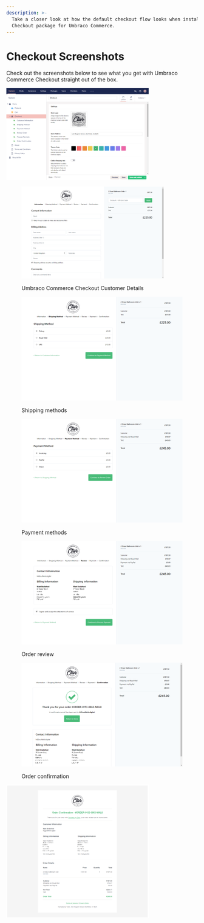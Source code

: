 ```yaml
---
description: >-
  Take a closer look at how the default checkout flow looks when installing the
  Checkout package for Umbraco Commerce.
---
```


# Checkout Screenshots

Check out the screenshots below to see what you get with Umbraco Commerce Checkout straight out of the box.

<div align="left">

<img src="../media/checkout/checkout_configuration.png" alt="Umbraco Commerce Checkout Settings" width="375">

 

<figure><img src="../.gitbook/assets/002 (2).png" alt="" width="375"><figcaption><p>Umbraco Commerce Checkout Customer Details</p></figcaption></figure>

</div>

<div>

<figure><img src="../.gitbook/assets/003.png" alt=""><figcaption><p>Shipping methods</p></figcaption></figure>

 

<figure><img src="../.gitbook/assets/004.png" alt=""><figcaption><p>Payment methods</p></figcaption></figure>

</div>

<div>

<figure><img src="../.gitbook/assets/005.png" alt=""><figcaption><p>Order review</p></figcaption></figure>

 

<figure><img src="../.gitbook/assets/006.png" alt=""><figcaption><p>Order confirmation</p></figcaption></figure>

</div>

<div align="left">

<img src="../media/checkout/007.png" alt="Umbraco Commerce Checkout Order Email" width="375">

</div>
